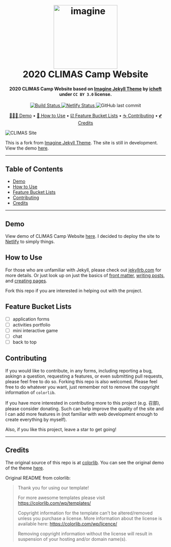 <h1 align="center">
  <br>
  <a href="https://2020climas.netlify.app/"><img src="https://i.imgur.com/JVPkJf3.png" alt="imagine" width="200"></a>
  <br>
  2020 CLIMAS Camp Website
  <br>
</h1>

<h4 align="center">2020 CLIMAS Camp Website based on <a href="https://github.com/icheft/imagine-jekyll-theme">Imagine Jekyll Theme</a> by <a href="https://icheft.github.io">icheft</a> under <code>CC BY 3.0</code> license.</h4>


<p align="center">
  <a href="https://travis-ci.org/github/icheft/2020climas">
    <img src="https://travis-ci.org/icheft/2020climas.svg?branch=master"
         alt="Build Status">
  </a>
  <a href="https://app.netlify.com/sites/2020climas/deploys">
    <img src="https://api.netlify.com/api/v1/badges/a1589447-74ec-4fc6-b0af-3b1f2cb98728/deploy-status"
         alt="Netlify Status">
  </a>
  <img alt="GitHub last commit" src="https://img.shields.io/github/last-commit/icheft/2020climas">
</p>

<p align="center">
  <a href="#demo">🧑🏾‍💻 Demo</a> •
  <a href="#how-to-use">📝 How to Use</a> •
  <a href="#feature-bucket-lists">☑️ Feature Bucket Lists</a> •
  <a href="#contributing">☕️ Contributing</a> •
  <a href="#credits">💕 Credits</a>
</p>


  
![CLIMAS Site](https://i.imgur.com/WgDSLGr.png "CLIMAS Thumbnail")



This is a fork from [Imagine Jekyll Theme](https://github.com/icheft/imagine-jekyll-theme). The site is still in development. View the demo [here](https://2020climas.netlify.app).

  
***
  
##  Table of Contents
- [Demo](#demo)
- [How to Use](#how-to-use)
- [Feature Bucket Lists](#feature-bucket-lists)
- [Contributing](#contributing)
- [Credits](#credits)
  
***
  
##  Demo
  
View demo of CLIMAS Camp Website [here](https://2020climas.netlify.app). I decided to deploy the site to [Netlify](http://netlify.com) to simply things. 
  
##  How to Use
  
  
For those who are unfamiliar with Jekyll, please check out [jekyllrb.com](https://jekyllrb.com/ ) for more details. 
Or just look up on just the basics of [front matter](https://jekyllrb.com/docs/frontmatter/ ), [writing posts](https://jekyllrb.com/docs/posts/ ), 
and [creating pages](https://jekyllrb.com/docs/pages/ ).

Fork this repo if you are interested in helping out with the project.

##  Feature Bucket Lists
+ [ ] application forms
+ [ ] activities portfolio
+ [ ] mini interactive game
+ [ ] chat
+ [ ] back to top

##  Contributing
  
If you would like to contribute, in any forms, including reporting a bug, askingn a question, requesting a features, or even submitting pull requests, please feel free to do so. Forking this repo is also welcomed. Please feel free to do whatever you want, just remember not to remove the copyright information of `colorlib`.

If you have more interested in contributing more to this project (e.g. 召部), please consider donating. Such can help improve the quality of the site and I can add more features in (not familiar with web development enough to create everything by myself).

Also, if you like this project, leave a star to get going! 
  
***
  
##  Credits
  
The original source of this repo is at [colorlib](https://colorlib.com/wp/template/imagine/ ). You can see the original demo of the theme [here](https://colorlib.com/preview/theme/imagine/ ).
  
Original README from colorlib: 
  
> Thank you for using our template!
> 
> For more awesome templates please visit https://colorlib.com/wp/templates/
> 
> Copyright information for the template can't be altered/removed unless you purchase a license.
> More information about the license is available here: https://colorlib.com/wp/licence/
> 
> Removing copyright information without the license will result in suspension of your hosting and/or domain name(s).
  